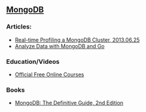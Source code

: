 ## [MongoDB](https://www.10gen.com/)


### Articles:
  - [Real-time Profiling a MongoDB Cluster, 2013.06.25](http://blog.mongodb.org/post/53841037541/real-time-profiling-a-mongodb-cluster)
  - [Analyze Data with MongoDB and Go](http://blog.safaribooksonline.com/2013/07/24/analyze-data-with-mongo-and-go/)

### Education/Videos

  - [Official Free Online Courses](https://education.10gen.com/courses/)


### Books
  - [MongoDB: The Definitive Guide, 2nd Edition](http://shop.oreilly.com/product/0636920028031.do)